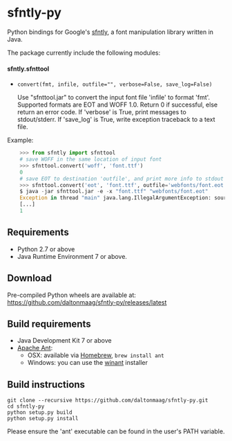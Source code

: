 # sfntly-py

Python bindings for Google's [sfntly](https://code.google.com/p/sfntly), a font manipulation library written in Java.

The package currently include the following modules:

#### sfntly.sfnttool

* `convert(fmt, infile, outfile="", verbose=False, save_log=False)`

    Use "sfnttool.jar" to convert the input font file 'infile' to format 'fmt'. Supported formats are EOT and WOFF 1.0.
    Return 0 if successful, else return an error code.
    If 'verbose' is True, print messages to stdout/stderr.
    If 'save_log' is True, write exception traceback to a text file.

Example:

```python
    >>> from sfntly import sfnttool
    # save WOFF in the same location of input font
    >>> sfnttool.convert('woff', 'font.ttf')
    0
    # save EOT to destination 'outfile', and print more info to stdout
    >>> sfnttool.convert('eot', 'font.ttf', outfile='webfonts/font.eot', verbose=True)
    $ java -jar sfnttool.jar -e -x "font.ttf" "webfonts/font.eot"
    Exception in thread "main" java.lang.IllegalArgumentException: source table must not be null
    [...]
    1
```

## Requirements

- Python 2.7 or above
- Java Runtime Environment 7 or above.

## Download

Pre-compiled Python wheels are available at:
<https://github.com/daltonmaag/sfntly-py/releases/latest>

## Build requirements

- Java Development Kit 7 or above
- [Apache Ant](http://ant.apache.org/):
	- OSX: available via [Homebrew](http://brew.sh/), `brew install ant`
	- Windows: you can use the [winant](https://code.google.com/p/winant/) installer

## Build instructions

    git clone --recursive https://github.com/daltonmaag/sfntly-py.git
    cd sfntly-py
    python setup.py build
    python setup.py install

Please ensure the 'ant' executable can be found in the user's PATH variable.
